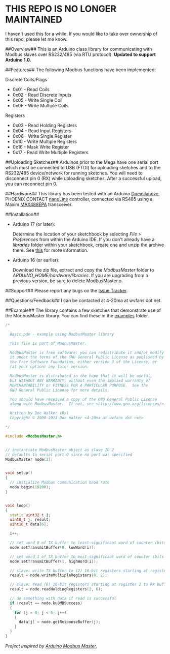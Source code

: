 THIS REPO IS NO LONGER MAINTAINED
=================================

I haven't used this for a while. If you would like to take over ownership of this repo, please let me know.


##Overview##
This is an Arduino class library for communicating with Modbus slaves over RS232/485 (via RTU protocol). **Updated to support Arduino 1.0.**

##Features##
The following Modbus functions have been implemented:

Discrete Coils/Flags

  * 0x01 - Read Coils
  * 0x02 - Read Discrete Inputs
  * 0x05 - Write Single Coil
  * 0x0F - Write Multiple Coils

Registers

  * 0x03 - Read Holding Registers
  * 0x04 - Read Input Registers
  * 0x06 - Write Single Register
  * 0x10 - Write Multiple Registers
  * 0x16 - Mask Write Register
  * 0x17 - Read Write Multiple Registers

##Uploading Sketches##
Arduinos prior to the Mega have one serial port which must be connected to USB (FTDI) for uploading sketches and to the RS232/485 device/network for running sketches. You will need to disconnect pin 0 (RX) while uploading sketches. After a successful upload, you can reconnect pin 0.

##Hardware##
This library has been tested with an Arduino [Duemilanove](http://www.arduino.cc/en/Main/ArduinoBoardDuemilanove), PHOENIX CONTACT [nanoLine](http://www.phoenixcontact.com/automation/34197.htm) controller, connected via RS485 using a Maxim [MAX488EPA](http://www.maxim-ic.com/quick_view2.cfm/qv_pk/1111) transceiver.

##Installation##
* Arduino 17 (or later):

  Determine the location of your sketchbook by selecting _File > Preferences_ from within the Arduino IDE. If you don't already have a _libraries_ folder within your sketchbook, create one and unzip the archive there. See [this](http://arduino.cc/blog/?p=313) for more information.

* Arduino 16 (or earlier):

  Download the zip file, extract and copy the _ModbusMaster_ folder to _ARDUINO\_HOME/hardware/libraries_. If you are upgrading from a previous version, be sure to delete ModbusMaster.o.

##Support##
Please report any bugs on the [Issue Tracker](/4-20ma/ModbusMaster/issues).

##Questions/Feedback##
I can be contacted at 4-20ma at wvfans dot net.

##Example##
The library contains a few sketches that demonstrate use of the ModbusMaster library. You can find these in the [examples](/4-20ma/ModbusMaster/tree/master/examples/) folder.

```c++
/*

  Basic.pde - example using ModbusMaster library

  This file is part of ModbusMaster.

  ModbusMaster is free software: you can redistribute it and/or modify
  it under the terms of the GNU General Public License as published by
  the Free Software Foundation, either version 3 of the License, or
  (at your option) any later version.

  ModbusMaster is distributed in the hope that it will be useful,
  but WITHOUT ANY WARRANTY; without even the implied warranty of
  MERCHANTABILITY or FITNESS FOR A PARTICULAR PURPOSE.  See the
  GNU General Public License for more details.

  You should have received a copy of the GNU General Public License
  along with ModbusMaster.  If not, see <http://www.gnu.org/licenses/>.

  Written by Doc Walker (Rx)
  Copyright © 2009-2013 Doc Walker <4-20ma at wvfans dot net>

*/

#include <ModbusMaster.h>


// instantiate ModbusMaster object as slave ID 2
// defaults to serial port 0 since no port was specified
ModbusMaster node(2);


void setup()
{
  // initialize Modbus communication baud rate
  node.begin(19200);
}


void loop()
{
  static uint32_t i;
  uint8_t j, result;
  uint16_t data[6];

  i++;

  // set word 0 of TX buffer to least-significant word of counter (bits 15..0)
  node.setTransmitBuffer(0, lowWord(i));

  // set word 1 of TX buffer to most-significant word of counter (bits 31..16)
  node.setTransmitBuffer(1, highWord(i));

  // slave: write TX buffer to (2) 16-bit registers starting at register 0
  result = node.writeMultipleRegisters(0, 2);

  // slave: read (6) 16-bit registers starting at register 2 to RX buffer
  result = node.readHoldingRegisters(2, 6);

  // do something with data if read is successful
  if (result == node.ku8MBSuccess)
  {
    for (j = 0; j < 6; j++)
    {
      data[j] = node.getResponseBuffer(j);
    }
  }
}
```

_Project inspired by [Arduino Modbus Master](http://sites.google.com/site/jpmzometa/arduino-mbrt/arduino-modbus-master)._
